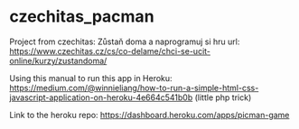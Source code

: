 # czechitas_pacman

Project from czechitas: Zůstaň doma a naprogramuj si hru
url: https://www.czechitas.cz/cs/co-delame/chci-se-ucit-online/kurzy/zustandoma/

Using this manual to run this app in Heroku:
https://medium.com/@winnieliang/how-to-run-a-simple-html-css-javascript-application-on-heroku-4e664c541b0b
(little php trick)

Link to the heroku repo:
https://dashboard.heroku.com/apps/picman-game